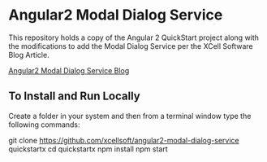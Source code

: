 # Angular2 Modal Dialog Service

This repository holds a copy of the Angular 2 QuickStart project along with the modifications to add the Modal Dialog Service per the XCell Software Blog Article.

[Angular2 Modal Dialog Service Blog](http://blog.xcellsoft.com/2017/01/blog-post_22.html)

## To Install and Run Locally

Create a folder in your system and then from a terminal window type the following commands:

git clone https://github.com/xcellsoft/angular2-modal-dialog-service quickstartx
cd quickstartx
npm install
npm start

